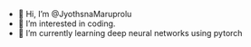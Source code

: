 - 👋 Hi, I’m @JyothsnaMaruprolu
- 👀 I’m interested in coding.
- 🌱 I’m currently learning deep neural networks using pytorch 

<!---
JyothsnaReddy937/JyothsnaReddy937 is a ✨ special ✨ repository because its `README.md` (this file) appears on your GitHub profile.
You can click the Preview link to take a look at your changes.
--->
